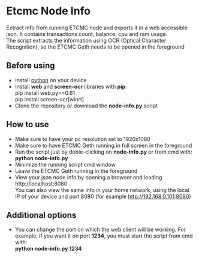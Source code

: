 # Etcmc Node Info
Extract info from running ETCMC node and exports it in a web accessible json.
It contains transactions count, balance, cpu and ram usage.<br>
The script extracts the information using OCR (Optical Character Recognition), so the ETCMC Geth needs to be opened in the foreground

## Before using
- Install [python](https://www.python.org/downloads/) on your device
- Install **web** and **screen-ocr** libraries with **pip**:<br>pip install web.py==0.61<br>pip install screen-ocr[winrt]
- Clone the repository or download the **node-info.py** script

## How to use
- Make sure to have your pc resolution set to 1920x1080
- Make sure to have ETCMC Geth running in full screen in the foreground
- Run the script just by doble-clicking on **node-info.py** or from cmd with: **python node-info.py**
- Minimize the running script cmd window
- Leave the ETCMC Geth running in the foreground
- View your json node info by opening a browser and loading http://localhost:8080<br>You can also view the same info in your home network, using the local IP of your device and port 8080 (for example http://192.168.0.101:8080)

## Additional options
- You can change the port on which the web client will be working. For example, if you want it on port **1234**, you must start the script from cmd with:<br>**python node-info.py 1234**